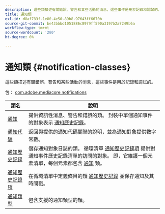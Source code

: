 ```yaml
---
description: 這些類描述有關錯誤、警告和某些活動的消息，這些事件是用於記錄和調試的。
title: 通知類
exl-id: d8af783f-1e80-4e50-89b8-97643ff6670b
source-git-commit: be43bbbd1051886c8979ff590a3197b2a7249b6a
workflow-type: tm+mt
source-wordcount: '280'
ht-degree: 0%

---
```


# 通知類 {#notification-classes}

這些類描述有關錯誤、警告和某些活動的消息，這些事件是用於記錄和調試的。

包： [com.adobe.mediacore.notifications](https://help.adobe.com/en_US/primetime/api/psdk/asdoc-dhls_1.4/com/adobe/mediacore/notifications/package-detail.html)

| 類名 | 說明 |
|---|---|
| [通知](https://help.adobe.com/en_US/primetime/api/psdk/asdoc-dhls_1.4/com/adobe/mediacore/notifications/Notification.html) | 提供資訊性消息、警告和錯誤的類。 封裝中單個通知事件的對象表示 [通知歷史記錄](https://help.adobe.com/en_US/primetime/api/psdk/asdoc-dhls_1.4/com/adobe/mediacore/notifications/NotificationHistory.html)。 |
| [通知代碼](https://help.adobe.com/en_US/primetime/api/psdk/asdoc-dhls_1.4/com/adobe/mediacore/notifications/NotificationCode.html) | 返回與提供的通知代碼關聯的說明，並為通知對象提供數字常數。 |
| [通知歷史記錄](https://help.adobe.com/en_US/primetime/api/psdk/asdoc-dhls_1.4/com/adobe/mediacore/notifications/NotificationHistory.html) | 儲存通知對象日誌的類。 循環清單 [通知歷史記錄項](https://help.adobe.com/en_US/primetime/api/psdk/asdoc-dhls_1.4/com/adobe/mediacore/notifications/NotificationHistoryItem.html) 提供對通知事件歷史記錄清單的訪問的對象。 即，它維護一個元素清單，每個元素都包含 [通知](https://help.adobe.com/en_US/primetime/api/psdk/asdoc-dhls_1.4/com/adobe/mediacore/notifications/Notification.html) 類。 |
| [通知歷史記錄項](https://help.adobe.com/en_US/primetime/api/psdk/asdoc-dhls_1.4/com/adobe/mediacore/notifications/NotificationHistoryItem.html) | 在循環清單中定義條目的類 [通知歷史記錄](https://help.adobe.com/en_US/primetime/api/psdk/asdoc-dhls_1.4/com/adobe/mediacore/notifications/NotificationHistory.html) 並保存通知及其時間戳。 |
| [通知類型](https://help.adobe.com/en_US/primetime/api/psdk/asdoc-dhls_1.4/com/adobe/mediacore/notifications/NotificationType.html) | 包含支援的通知類型的類。 |
